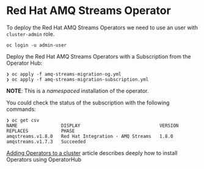 # Red Hat AMQ Streams Operator

To deploy the Red Hat AMQ Streams Operators we need to use an user with ```cluster-admin``` role.

```shell
oc login -u admin-user
```

Deploy the Red Hat AMQ Streams Operators with a Subscription from the Operator Hub:

```shell
❯ oc apply -f amq-streams-migration-og.yml
❯ oc apply -f amq-streams-migration-subscription.yml
```

**NOTE**: This is a *namespaced* installation of the operator.

You could check the status of the subscription with the following commands:

```shell
❯ oc get csv
NAME                DISPLAY                             VERSION   REPLACES            PHASE
amqstreams.v1.8.0   Red Hat Integration - AMQ Streams   1.8.0     amqstreams.v1.7.3   Succeeded
```

[Adding Operators to a cluster](https://docs.openshift.com/container-platform/4.8/operators/admin/olm-adding-operators-to-cluster.html) article
describes deeply how to install Operators using OperatorHub
